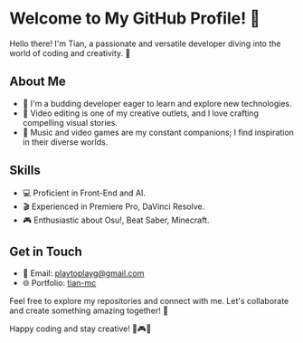 # Welcome to My GitHub Profile! 👋

Hello there! I'm Tian, a passionate and versatile developer diving into the world of coding and creativity. 🚀

## About Me

- 🌱 I'm a budding developer eager to learn and explore new technologies.
- 🎥 Video editing is one of my creative outlets, and I love crafting compelling visual stories.
- 🎵 Music and video games are my constant companions; I find inspiration in their diverse worlds.

## Skills

- 💻 Proficient in Front-End and AI.
- 🎬 Experienced in Premiere Pro, DaVinci Resolve.
- 🎮 Enthusiastic about Osu!, Beat Saber, Minecraft.

## Get in Touch

- 📧 Email: playtoplayg@gmail.com
- 🌐 Portfolio: [tian-mc](https://tian-mc.github.io)

Feel free to explore my repositories and connect with me. Let's collaborate and create something amazing together! 🚀

Happy coding and stay creative! 🎨🎮🎵
